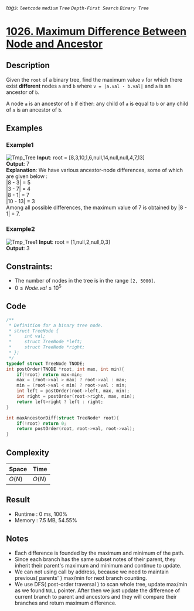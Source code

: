###### tags: `leetcode` `medium` `Tree` `Depth-First Search` `Binary Tree`
# [1026. Maximum Difference Between Node and Ancestor](https://leetcode.com/problems/maximum-difference-between-node-and-ancestor/description/)

## Description

Given the `root` of a binary tree, find the maximum value `v` for which there exist **different** nodes `a` and `b` where `v = |a.val - b.val|` and `a` is an ancestor of `b`.  

A node `a` is an ancestor of `b` if either: any child of `a` is equal to `b` or any child of `a` is an ancestor of `b`.  

## Examples
### Example1

![Tmp_Tree](https://assets.leetcode.com/uploads/2020/11/09/tmp-tree.jpg)
**Input**: root = [8,3,10,1,6,null,14,null,null,4,7,13]  
**Output**: 7  
**Explanation**: We have various ancestor-node differences, some of which are given below :  
|8 - 3| = 5  
|3 - 7| = 4  
|8 - 1| = 7  
|10 - 13| = 3  
Among all possible differences, the maximum value of 7 is obtained by |8 - 1| = 7.  

### Example2

![Tmp_Tree1](https://assets.leetcode.com/uploads/2020/11/09/tmp-tree-1.jpg)
**Input**: root = [1,null,2,null,0,3]  
**Output**: 3  

## Constraints:

- The number of nodes in the tree is in the range `[2, 5000]`.
- $0 \leq Node.val \leq 10^5$

## Code

```c
/**
 * Definition for a binary tree node.
 * struct TreeNode {
 *     int val;
 *     struct TreeNode *left;
 *     struct TreeNode *right;
 * };
 */
typedef struct TreeNode TNODE;
int postOrder(TNODE *root, int max, int min){
    if(!root) return max-min;
    max = (root->val > max) ? root->val : max;
    min = (root->val < min) ? root->val : min;
    int left = postOrder(root->left, max, min);
    int right = postOrder(root->right, max, min);
    return left>right ? left : right;
}

int maxAncestorDiff(struct TreeNode* root){
    if(!root) return 0;
    return postOrder(root, root->val, root->val);
}
```

## Complexity

|Space |Time  |
|-     |-     |
|$O(N)$|$O(N)$|

## Result

- Runtime : 0 ms, 100%  
- Memory : 7.5 MB, 54.55%  

## Notes

- Each difference is founded by the maximum and minimum of the path.  
- Since each branch has the same subset notes of their parent, they inherit their parent's maximum and minimum and continue to update.  
- We can not using call by address, because we need to maintain previous( parents' ) max/min for next branch counting.  
- We use DFS( post-order traversal ) to scan whole tree, update max/min as we found `NULL` pointer. After then we just update the difference of current branch to parent and ancestors and they will compare their branches and return maximum difference.  